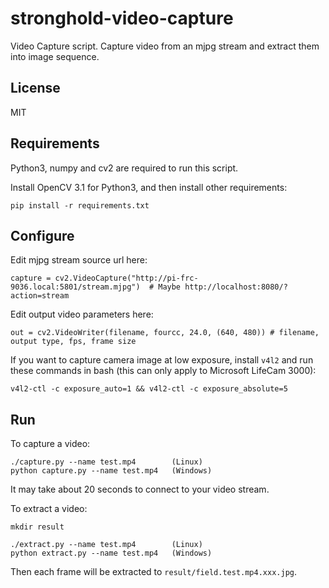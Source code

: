 # stronghold-video-capture

Video Capture script. Capture video from an mjpg stream and extract them into
image sequence.

## License

MIT

## Requirements

Python3, numpy and cv2 are required to run this script.

Install OpenCV 3.1 for Python3, and then install other requirements:

```
pip install -r requirements.txt
```

## Configure


Edit mjpg stream source url here:

```
capture = cv2.VideoCapture("http://pi-frc-9036.local:5801/stream.mjpg")  # Maybe http://localhost:8080/?action=stream
```

Edit output video parameters here:

```
out = cv2.VideoWriter(filename, fourcc, 24.0, (640, 480)) # filename, output type, fps, frame size
```

If you want to capture camera image at low exposure, install `v4l2`
and run these commands in bash (this can only apply to Microsoft LifeCam 3000):

```
v4l2-ctl -c exposure_auto=1 && v4l2-ctl -c exposure_absolute=5
```

## Run

To capture a video:

```
./capture.py --name test.mp4        (Linux)
python capture.py --name test.mp4   (Windows)
```

It may take about 20 seconds to connect to your video stream.

To extract a video:

```
mkdir result

./extract.py --name test.mp4        (Linux)
python extract.py --name test.mp4   (Windows)
```

Then each frame will be extracted to `result/field.test.mp4.xxx.jpg`.
